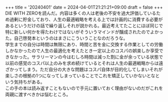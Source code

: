 +++
title = '20240401'
date = 2024-04-01T21:21:21+09:00
draft = false
+++
DIE WITH ZEROを読んだ。内容は多くの人は老後の不安を過大評価しているため過剰に貯金しており、人生の最適戦略を考える上では計画的に消費する必要があるというだけの話で繰り返しそれが説かれる。最近考えてたことにほぼ同じで特に新しい何かを得たわけではないがそういうマインドが醸成されたのでよかった。自己啓発本というのはまさにこういうことなのだろうな。  
学生までの自分は時間は無限にあり、時間と苦を金に交換する作業としての労働しかなかったので人生の最適化を考えたとき一定以上のコスパの娯楽しか享受できなかった。サラリーマンの今はむしろ時間は減った割に金が余っている状態で以前の感覚のコスパ以上のみを求め続けているとそれは人生の最適戦略からは遠ざかってしまう。ただ自分の大きな問題はコスパ自体が目的化してしまいそれが楽しさの根拠の1つになってしまっていることでこれを矯正していかないとなという気持ちがある。  
この手の本は読み返すこともないので手元に置いておく理由がないのだがこれを両親に渡すべきかは悩むところ。
